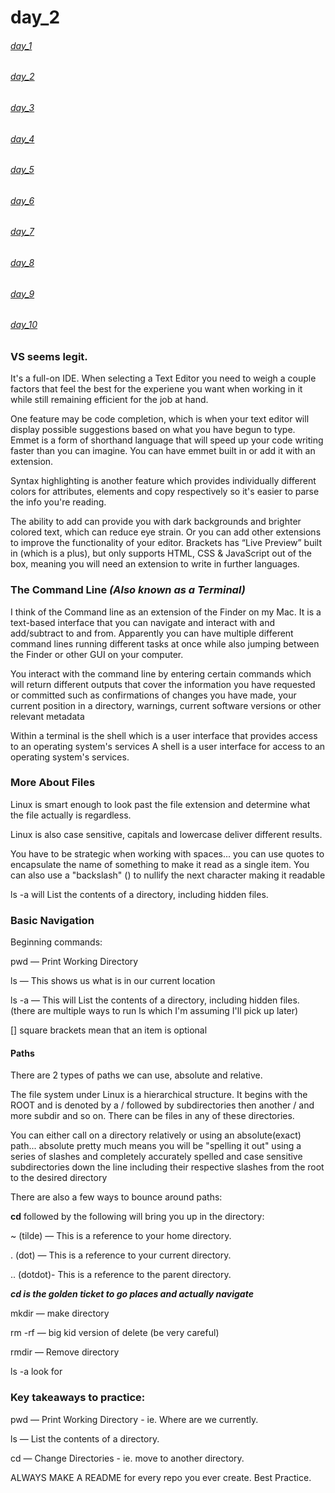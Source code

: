 # day_2

###### [day_1](day_1.md)
###### [day_2](day_2.md)
###### [day_3](day_3.md)
###### [day_4](day_4.md)
###### [day_5](day_5.md)
###### [day_6](day_6.md)
###### [day_7](day_7.md)
###### [day_8](day_8.md)
###### [day_9](day_9.md)
###### [day_10](day_10.md)


### VS seems legit. 

It's a full-on IDE. When selecting a Text Editor you need to weigh a couple factors that feel the best for the experiene you want when working in it while still remaining efficient for the job at hand.

One feature may be code completion, which is when your text editor will display possible suggestions based on what you have begun to type.
Emmet is a form of shorthand language that will speed up your code writing faster than you can imagine. You can have emmet built in or add it with an extension.

Syntax highlighting is another feature which provides individually different colors for attributes, elements and copy respectively so it's easier to parse the info you're reading.

The ability to add can provide you with dark backgrounds and brighter colored text, which can reduce eye strain. Or you can add other extensions to improve the functionality of your editor.
Brackets has “Live Preview” built in (which is a plus), but only supports HTML, CSS & JavaScript out of the box, meaning you will need an extension to write in further languages.


### The Command Line *(Also known as a Terminal)*

I think of the Command line as an extension of the Finder on my Mac. It is a text-based interface that you can navigate and interact with and add/subtract to and from. Apparently you can have multiple different command lines running different tasks at once while also jumping between the Finder or other GUI on your computer. 

You interact with the command line by entering certain commands which will return different outputs that cover the information you have requested or committed such as confirmations of changes you have made, your current position in a directory, warnings, current software versions or other relevant metadata 

Within a terminal is the shell which is a user interface that provides access to an operating system's services
A shell is a user interface for access to an operating system's services.


### More About Files
Linux is smart enough to look past the file extension and determine what the file actually is regardless.

Linux is also case sensitive, capitals and lowercase deliver different results.

You have to be strategic when working with spaces... you can use quotes to encapsulate the name of something to make it read as a single item. You can also use a "backslash" (\) to nullify the next character making it readable

ls -a will List the contents of a directory, including hidden files.


### Basic Navigation 
Beginning commands:

pwd — Print Working Directory

ls — This shows us what is in our current location

ls -a — This will List the contents of a directory, including hidden files. (there are multiple ways to run ls which I'm assuming I'll pick up later)

[] square brackets mean that an item is optional


#### Paths
There are 2 types of paths we can use, absolute and relative.

The file system under Linux is a hierarchical structure. It begins with the ROOT and is denoted by a / followed by subdirectories then another / and more subdir and so on. There can be files in any of these directories.

You can either call on a directory relatively or using an absolute(exact) path... absolute pretty much means you will be "spelling it out" using a series of slashes and completely accurately spelled and case sensitive subdirectories down the line including their respective slashes from the root to the desired directory

There are also a few ways to bounce around paths: 


**cd** followed by the following will bring you up in the directory:

~ (tilde) — This is a reference to your home directory.

. (dot) — This is a reference to your current directory.

.. (dotdot)- This is a reference to the parent directory. 

***cd is the golden ticket to go places and actually navigate***


mkdir — make directory

rm -rf — big kid version of delete (be very careful)

rmdir — Remove directory

ls -a look for 


### Key takeaways to practice:

pwd — Print Working Directory - ie. Where are we currently.

ls — List the contents of a directory.

cd — Change Directories - ie. move to another directory.

ALWAYS MAKE A README for every repo you ever create. Best Practice.